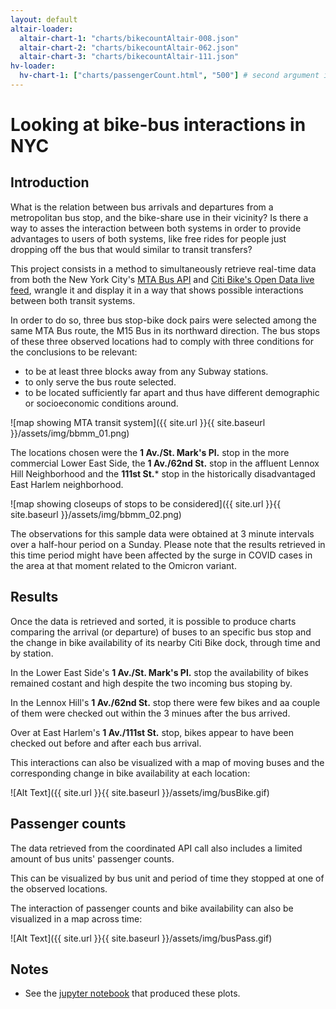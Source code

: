 ```yaml
---
layout: default
altair-loader:
  altair-chart-1: "charts/bikecountAltair-008.json"
  altair-chart-2: "charts/bikecountAltair-062.json"
  altair-chart-3: "charts/bikecountAltair-111.json"
hv-loader:
  hv-chart-1: ["charts/passengerCount.html", "500"] # second argument is the desired height
---
```


# Looking at bike-bus interactions in NYC

## Introduction

What is the relation between bus arrivals and departures from a metropolitan bus stop, and the bike-share use in their vicinity? Is there a way to asses the interaction between both systems in order to provide advantages to users of both systems, like free rides for people just dropping off the bus that would similar to transit transfers? 

This project consists in a method to simultaneously retrieve real-time data from both the New York City's [MTA Bus API](https://bt.mta.info/wiki/Developers/Index) and [Citi Bike's Open Data live feed](https://ride.citibikenyc.com/system-data), wrangle it and display it in a way that shows possible interactions between both transit systems.

In order to do so, three bus stop-bike dock pairs were selected among the same MTA Bus route, the M15 Bus in its northward direction. The bus stops of these three observed locations had to comply with three conditions for the conclusions to be relevant:

* to be at least three blocks away from any Subway stations.
* to only serve the bus route selected.
* to be located sufficiently far apart and thus have different demographic or socioeconomic conditions around.


![map showing MTA transit system]({{ site.url }}{{ site.baseurl }}/assets/img/bbmm_01.png)


The locations chosen were the **1 Av./St. Mark's Pl.** stop in the more commercial Lower East Side, the **1 Av./62nd St.** stop in the affluent Lennox Hill Neighborhood and the **111st St.*** stop in the historically disadvantaged East Harlem neighborhood.


![map showing closeups of stops to be considered]({{ site.url }}{{ site.baseurl }}/assets/img/bbmm_02.png)



The observations for this sample data were obtained at 3 minute intervals over a half-hour period on a Sunday. Please note that the results retrieved in this time period might have been affected by the surge in COVID cases in the area at that moment related to the Omicron variant.


## Results

Once the data is retrieved and sorted, it is possible to produce charts comparing the arrival (or departure) of buses to an specific bus stop and the change in bike availability of its nearby Citi Bike dock, through time and by station.



<div id="altair-chart-1"></div>

In the Lower East Side's **1 Av./St. Mark's Pl.** stop the availability of bikes remained costant and high despite the two incoming bus stoping by.

<div id="altair-chart-2"></div>

In the Lennox Hill's **1 Av./62nd St.** stop there were few bikes and aa couple of them were checked out within the 3 minues after the bus arrived.

<div id="altair-chart-3"></div>

Over at East Harlem's **1 Av./111st St.** stop, bikes appear to have been checked out before and after each bus arrival.


This interactions can also be visualized with a map of moving buses and the corresponding change in bike availability at each location:


![Alt Text]({{ site.url }}{{ site.baseurl }}/assets/img/busBike.gif)



## Passenger counts

The data retrieved from the coordinated API call also includes a limited amount of bus units' passenger counts.

This can be visualized by bus unit and period of time they stopped at one of the observed locations.

<div id="hv-chart-1"></div>


The interaction of passenger counts and bike availability can also be visualized in a map across time:


![Alt Text]({{ site.url }}{{ site.baseurl }}/assets/img/busPass.gif)


## Notes

- See the [jupyter notebook](https://github.com/golete/bike-bus-project/blob/main/550-Final_Main.ipynb) that produced these plots.

